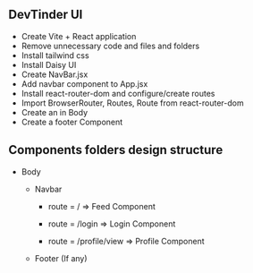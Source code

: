 ## DevTinder UI

<!-- S2 EP- 15 -->

- Create Vite + React application
- Remove unnecessary code and files and folders
- Install tailwind css
- Install Daisy UI
- Create NavBar.jsx
- Add navbar component to App.jsx
- Install react-router-dom and configure/create routes
- Import BrowserRouter, Routes, Route from react-router-dom
- Create an <Outlet /> in Body
- Create a footer Component

## Components folders design structure

- Body

  - Navbar

    - route = / => Feed Component

    - route = /login => Login Component

    - route = /profile/view => Profile Component

  - Footer (If any)
